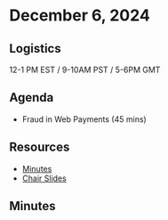 # December 6, 2024

## Logistics

12-1 PM EST / 9-10AM PST / 5-6PM GMT

## Agenda

* Fraud in Web Payments (45 mins)

## Resources

* [Minutes](https://docs.google.com/document/d/1U2hnxf0nZ0OSNF6bGxPPCq7pa_XSoMzbeqRNIWFNUEY/edit?usp=sharing)
* [Chair Slides](https://docs.google.com/presentation/d/1oFt1TRy5O2BgJ0zfinVUVEDP8QfiuRW9QHHqzFBzjac/edit?usp=sharing)

## Minutes
